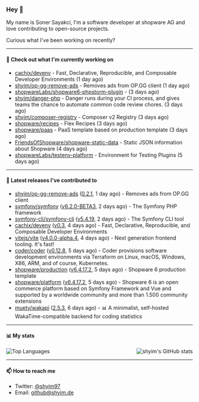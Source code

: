 ### Hey 👋

My name is Soner Sayakci, I'm a software developer at shopware AG and love contributing to open-source projects.

Curious what I've been working on recently?

---

#### 👷 Check out what I'm currently working on

- [cachix/devenv](https://github.com/cachix/devenv) - Fast, Declarative, Reproducible, and Composable Developer Environments (1 day ago)
- [shyim/op-gg-remove-ads](https://github.com/shyim/op-gg-remove-ads) - Removes ads from OP.GG client (1 day ago)
- [shopwareLabs/shopware6-phpstorm-plugin](https://github.com/shopwareLabs/shopware6-phpstorm-plugin) -  (3 days ago)
- [shyim/danger-php](https://github.com/shyim/danger-php) - Danger runs during your CI process, and gives teams the chance to automate common code review chores. (3 days ago)
- [shyim/composer-registry](https://github.com/shyim/composer-registry) - Composer v2 Registry (3 days ago)
- [shopware/recipes](https://github.com/shopware/recipes) - Flex Recipes (3 days ago)
- [shopware/paas](https://github.com/shopware/paas) - PaaS template based on production template (3 days ago)
- [FriendsOfShopware/shopware-static-data](https://github.com/FriendsOfShopware/shopware-static-data) - Static JSON information about Shopware (4 days ago)
- [shopwareLabs/testenv-platform](https://github.com/shopwareLabs/testenv-platform) - Environment for Testing Plugins (5 days ago)

---

#### 🔭 Latest releases I've contributed to

- [shyim/op-gg-remove-ads](https://github.com/shyim/op-gg-remove-ads) ([0.2.1](https://github.com/shyim/op-gg-remove-ads/releases/tag/0.2.1), 1 day ago) - Removes ads from OP.GG client
- [symfony/symfony](https://github.com/symfony/symfony) ([v6.2.0-BETA3](https://github.com/symfony/symfony/releases/tag/v6.2.0-BETA3), 2 days ago) - The Symfony PHP framework
- [symfony-cli/symfony-cli](https://github.com/symfony-cli/symfony-cli) ([v5.4.19](https://github.com/symfony-cli/symfony-cli/releases/tag/v5.4.19), 2 days ago) - The Symfony CLI tool
- [cachix/devenv](https://github.com/cachix/devenv) ([v0.3](https://github.com/cachix/devenv/releases/tag/v0.3), 4 days ago) - Fast, Declarative, Reproducible, and Composable Developer Environments
- [vitejs/vite](https://github.com/vitejs/vite) ([v4.0.0-alpha.4](https://github.com/vitejs/vite/releases/tag/v4.0.0-alpha.4), 4 days ago) - Next generation frontend tooling. It&#39;s fast!
- [coder/coder](https://github.com/coder/coder) ([v0.12.8](https://github.com/coder/coder/releases/tag/v0.12.8), 5 days ago) - Coder provisions software development environments via Terraform on Linux, macOS, Windows, X86, ARM, and of course, Kubernetes.
- [shopware/production](https://github.com/shopware/production) ([v6.4.17.2](https://github.com/shopware/production/releases/tag/v6.4.17.2), 5 days ago) - Shopware 6 production template
- [shopware/platform](https://github.com/shopware/platform) ([v6.4.17.2](https://github.com/shopware/platform/releases/tag/v6.4.17.2), 5 days ago) - Shopware 6 is an open commerce platform based on Symfony Framework and Vue and supported by a worldwide community and more than 1.500 community extensions
- [muety/wakapi](https://github.com/muety/wakapi) ([2.5.3](https://github.com/muety/wakapi/releases/tag/2.5.3), 6 days ago) - 📊 A minimalist, self-hosted WakaTime-compatible backend for coding statistics

---

#### 📊 My stats

<img align="right" alt="shyim's GitHub stats" src="https://github-readme-stats.vercel.app/api?username=shyim&count_private=1&show_icons=true&" />

![Top Languages](https://github-readme-stats.vercel.app/api/top-langs/?username=shyim)

---

#### 📫 How to reach me

- Twitter: [@shyim97](https://twitter.com/shyim97)
- Email: [github@shyim.de](mailto://github@shyim.de)
